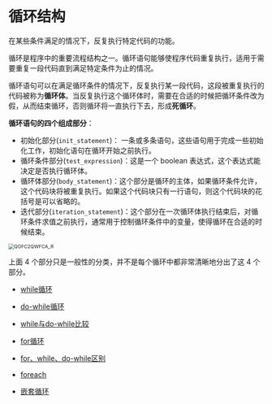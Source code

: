# 循环结构

在某些条件满足的情况下，反复执行特定代码的功能。

循环是程序中的重要流程结构之一。循环语句能够使程序代码重复执行，适用于需要重复一段代码直到满足特定条件为止的情况。

循环语句可以在满足循环条件的情况下，反复执行某一段代码，这段被重复执行的代码被称为**循环体**。当反复执行这个循环体时，需要在合适的时候把循环条件改为假，从而结束循环，否则循环将一直执行下去，形成**死循环**。

**循环语句的四个组成部分**：

- 初始化部分(`init_statement`)： 一条或多条语句，这些语句用于完成一些初始化工作，初始化语句在循环开始之前执行。
- 循环条件部分(`test_expression`)：这是一个 boolean 表达式，这个表达式能决定是否执行循环体。
- 循环体部分(`body_statement`)：这个部分是循环的主体，如果循环条件允许，这个代码块将被重复执行。如果这个代码块只有一行语句，则这个代码块的花括号是可以省略的。
- 迭代部分(`iteration_statement`)：这个部分在一次循环体执行结束后，对循环条件求值之前执行，通常用于控制循环条件中的变量，使得循环在合适的时候结束。

<img src="https://cdn.jsdelivr.net/gh/letengzz/Two-C@main/img/Java/202207281458183.png" alt="QGFC2QWFCA_R" style="zoom:67%;" />

上面 4 个部分只是一般性的分类，并不是每个循环中都非常清晰地分出了这 4 个部分。

- [while循环](while.md)
- [do-while循环](do_while.md)
- [while与do-while比较](difference.md)
- [for循环](for.md)

- [for、while、do-while区别](difference.md)

- [foreach](foreach.md)

- [嵌套循环](nested_loops.md)

